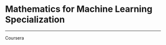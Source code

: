 # Mathematics for Machine Learning Specialization
**************************************************************************

Coursera
